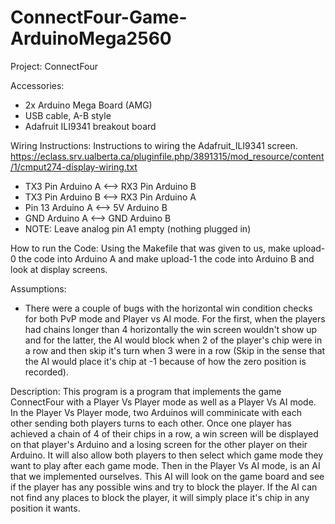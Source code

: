 # ConnectFour-Game-ArduinoMega2560
Project: ConnectFour

Accessories:
- 2x Arduino Mega Board (AMG)
- USB cable, A-B style
- Adafruit ILI9341 breakout board


Wiring Instructions:
Instructions to wiring the Adafruit_ILI9341 screen.
https://eclass.srv.ualberta.ca/pluginfile.php/3891315/mod_resource/content/1/cmput274-display-wiring.txt

- TX3 Pin Arduino A <--> RX3 Pin Arduino B
- TX3 Pin Arduino B <--> RX3 Pin Arduino A
- Pin 13 Arduino A <--> 5V Arduino B
- GND Arduino A <--> GND Arduino B
- NOTE: Leave analog pin A1 empty (nothing plugged in)

How to run the Code:
Using the Makefile that was given to us, make upload-0 the code into Arduino A
and make upload-1 the code into Arduino B and look at display screens.

Assumptions:
- There were a couple of bugs with the horizontal win condition checks for both PvP mode
	and Player vs AI mode. For the first, when the players had chains longer than 4 horizontally
	the win screen wouldn't show up and for the latter, the AI would block when 2 of the
	player's chip were in a row and then skip it's turn when 3 were in a row (Skip in the sense that
	the AI would place it's chip at -1 because of how the zero position is recorded).


Description:
This program is a program that implements the game ConnectFour with a Player Vs Player mode
as well as a Player Vs AI mode. In the Player Vs Player mode, two Arduinos will comminicate
with each other sending both players turns to each other. Once one player has achieved a
chain of 4 of their chips in a row, a win screen will be displayed on that player's Arduino
and a losing screen for the other player on their Arduino. It will also allow both players to
then select which game mode they want to play after each game mode.
Then in the Player Vs AI mode, is an AI that we implemented ourselves. This AI will look on
the game board and see if the player has any possible wins and try to block the player. If
the AI can not find any places to block the player, it will simply place it's chip in any
position it wants.
